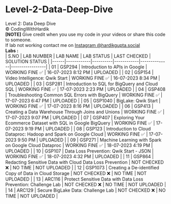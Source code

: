 # Level-2-Data-Deep-Dive
Level 2: Data Deep Dive <br>
©️ CodingWithHardik<br>
**[NOTE]** Give credit when you use my code in your videos or share this code to someone.<br>
If lab not working contact me on [Instagram @hardikgupta.social](https://www.instagram.com/hardikgupta.social/)<br>
**Labs :**           
| S.NO | LAB NUMBER | LAB NAME | LAB STATUS | LAST CHECKED | SOLUTION STATUS |
|------|------------|----------|------------|--------------|-----------------|
|  01  | GSP294 | Introduction to APIs in Google | WORKING FINE ✅ | 16-07-2023 8:12 PM | UPLOADED |
|  02  | GSP154 | Video Intelligence: Qwik Start | WORKING FINE ✅ | 16-07-2023 8:34 PM | UPLOADED |
|  03  | GSP281 | Introduction to SQL for BigQuery and Cloud SQL | WORKING FINE ✅ | 17-07-2023 2:23 PM | UPLOADED |
|  04  | GSP408 | Troubleshooting Common SQL Errors with BigQuery | WORKING FINE ✅ | 17-07-2023 6:47 PM | UPLOADED |
|  05  | GSP1040 | BigLake: Qwik Start | WORKING FINE ✅ | 17-07-2023 8:16 PM | UPLOADED |
|  06  | GSP413 | Creating a Data Warehouse Through Joins and Unions | WORKING FINE ✅ | 17-07-2023 9:07 PM | UPLOADED |
|  07  | GSP407 | Exploring Your Ecommerce Dataset with SQL in Google BigQuery | WORKING FINE ✅ | 17-07-2023 9:19 PM | UPLOADED |
|  08  | GSP123 | Introduction to Cloud Dataproc: Hadoop and Spark on Google Cloud | WORKING FINE ✅ | 17-07-2023 9:50 PM | UPLOADED |
|  09  | GSP271 | Machine Learning with Spark on Google Cloud Dataproc | WORKING FINE ✅ | 18-07-2023 4:19 PM | UPLOADED |
|  10  | GSP107 | Data Loss Prevention: Qwik Start - JSON | WORKING FINE ✅ | 18-07-2023 4:32 PM | UPLOADED |
|  11  | GSP864 | Redacting Sensitive Data with Cloud Data Loss Prevention | NOT CHECKED ❌ | NO TIME | NOT UPLOADED |
|  12  | GSP1073 | Creating a De-identified Copy of Data in Cloud Storage | NOT CHECKED ❌ | NO TIME | NOT UPLOADED |
|  13  | ARC116 | Protect Sensitive Data with Data Loss Prevention: Challenge Lab | NOT CHECKED ❌ | NO TIME | NOT UPLOADED |
|  14  | ARC129 | Secure BigLake Data: Challenge Lab | NOT CHECKED ❌ | NO TIME | NOT UPLOADED |
